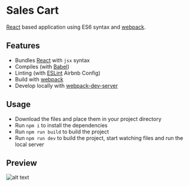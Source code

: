# Sales Cart

[React](https://reactjs.org/) based application using ES6 syntax and [webpack](https://webpack.js.org/).

## Features

* Bundles [React](https://reactjs.org/) with `jsx` syntax
* Compiles (with [Babel](https://babeljs.io/))
* Linting (with [ESLint](http://eslint.org/) Airbnb Config)
* Build with [webpack](https://webpack.js.org/)
* Develop locally with [webpack-dev-server](https://webpack.js.org/configuration/dev-server/)

## Usage

* Download the files and place them in your project directory
* Run `npm i` to install the dependencies
* Run `npm run build` to build the project
* Run `npm run dev` to build the project, start watching files and run the local server

## Preview
![alt text](https://github.com/hacost/sales-cart/blob/main/src/assets/static/logo.png?raw=true)